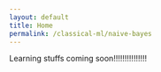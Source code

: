 ```yaml
---
layout: default
title: Home
permalink: /classical-ml/naive-bayes
---
```

Learning stuffs coming soon!!!!!!!!!!!!!!!